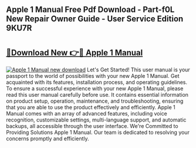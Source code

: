 ## Apple 1 Manual Free Pdf Download - Part-f0L New Repair Owner Guide - User Service Edition 9KU7R

# <h2><a href="http://bc16947.oget.top/?id=Apple+1+Manual">🔗Download New 👉🔴 Apple 1 Manual</a></h2>

[![Apple 1 Manual new download](https://i.imgur.com/5g1atiW.png)](http://bc16947.oget.top/?id=Apple+1+Manual)
Let's Get Started! This user manual is your passport to the world of possibilities with your new Apple 1 Manual. Get acquainted with its features, installation process, and operating guidelines. To ensure a successful experience with your new Apple 1 Manual, please read this user manual carefully before use. It contains essential information on product setup, operation, maintenance, and troubleshooting, ensuring that you are able to use the product effectively and efficiently. Apple 1 Manual comes with an array of advanced features, including voice recognition, customizable settings, multi-language support, and automatic backups, all accessible through the user interface. We're Committed to Providing Solutions Apple 1 Manual. Our team is dedicated to resolving your concerns promptly and efficiently.
